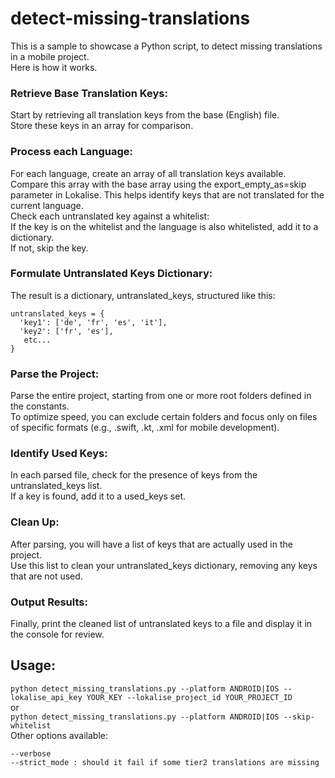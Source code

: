 # detect-missing-translations
This is a sample to showcase a Python script, to detect missing translations in a mobile project.  
Here is how it works.

### Retrieve Base Translation Keys:
Start by retrieving all translation keys from the base (English) file.  
Store these keys in an array for comparison.  

### Process each Language:
For each language, create an array of all translation keys available.  
Compare this array with the base array using the export_empty_as=skip parameter in Lokalise. This helps identify keys that are not translated for the current language.  
Check each untranslated key against a whitelist:  
  If the key is on the whitelist and the language is also whitelisted, add it to a dictionary.  
  If not, skip the key.  

### Formulate Untranslated Keys Dictionary:
The result is a dictionary, untranslated_keys, structured like this:
```
untranslated_keys = {
  'key1': ['de', 'fr', 'es', 'it'],
  'key2': ['fr', 'es'],
   etc...
}
```

### Parse the Project:
Parse the entire project, starting from one or more root folders defined in the constants.  
To optimize speed, you can exclude certain folders and focus only on files of specific formats (e.g., .swift, .kt, .xml for mobile development).  

### Identify Used Keys:
In each parsed file, check for the presence of keys from the untranslated_keys list.  
If a key is found, add it to a used_keys set.

### Clean Up:
After parsing, you will have a list of keys that are actually used in the project.  
Use this list to clean your untranslated_keys dictionary, removing any keys that are not used.

### Output Results:
Finally, print the cleaned list of untranslated keys to a file and display it in the console for review.

## Usage:
`python detect_missing_translations.py --platform ANDROID|IOS --lokalise_api_key YOUR_KEY --lokalise_project_id YOUR_PROJECT_ID`  
or  
`python detect_missing_translations.py --platform ANDROID|IOS --skip-whitelist`  
Other options available:
```
--verbose
--strict_mode : should it fail if some tier2 translations are missing
```
